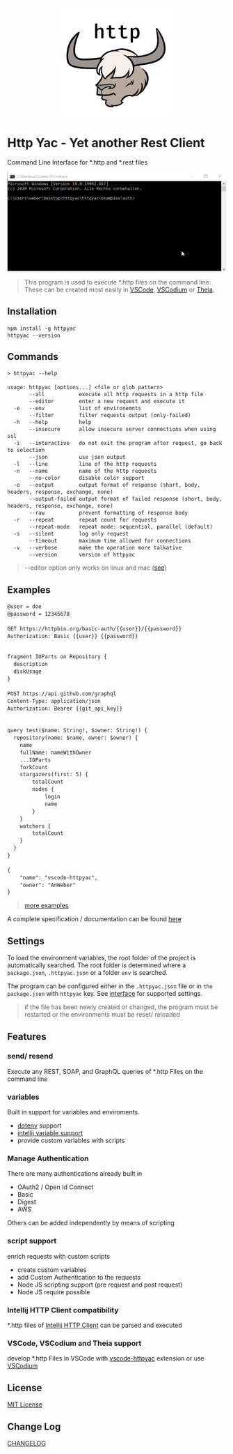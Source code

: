 <p align="center">
<img src="https://raw.githubusercontent.com/AnWeber/httpyac/main/icon.png" alt="HttpYac Logo" />
</p>

# Http Yac - Yet another Rest Client

Command Line Interface for *.http and *.rest files

![example](https://raw.githubusercontent.com/AnWeber/httpyac/main/assets/cli.gif)

> This program is used to execute *.http files on the command line. These can be created most easily in [VSCode](https://marketplace.visualstudio.com/items?itemName=anweber.vscode-httpyac), [VSCodium](https://open-vsx.org/extension/anweber/vscode-httpyac) or [Theia](https://open-vsx.org/extension/anweber/vscode-httpyac).


## Installation

```
npm install -g httpyac
httpyac --version
```

## Commands

```shell
> httpyac --help

usage: httpyac [options...] <file or glob pattern>
       --all           execute all http requests in a http file
       --editor        enter a new request and execute it
  -e   --env           list of environemnts
       --filter        filter requests output (only-failed)
  -h   --help          help
       --insecure      allow insecure server connections when using ssl
  -i   --interactive   do not exit the program after request, go back to selection
       --json          use json output
  -l   --line          line of the http requests
  -n   --name          name of the http requests
       --no-color      disable color support
  -o   --output        output format of response (short, body, headers, response, exchange, none)
       --output-failed output format of failed response (short, body, headers, response, exchange, none)
       --raw           prevent formatting of response body
  -r   --repeat        repeat count for requests
       --repeat-mode   repeat mode: sequential, parallel (default)
  -s   --silent        log only request
       --timeout       maximum time allowed for connections
  -v   --verbose       make the operation more talkative
       --version       version of httpyac

```

> --editor option only works on linux and mac ([see](https://github.com/nodejs/node/issues/21771))


## Examples

```html
@user = doe
@password = 12345678

GET https://httpbin.org/basic-auth/{{user}}/{{password}}
Authorization: Basic {{user}} {{password}}

```

```html

fragment IOParts on Repository {
  description
  diskUsage
}

POST https://api.github.com/graphql
Content-Type: application/json
Authorization: Bearer {{git_api_key}}


query test($name: String!, $owner: String!) {
  repository(name: $name, owner: $owner) {
    name
    fullName: nameWithOwner
    ...IOParts
    forkCount
    stargazers(first: 5) {
        totalCount
        nodes {
            login
            name
        }
    }
    watchers {
        totalCount
    }
  }
}

{
    "name": "vscode-httpyac",
    "owner": "AnWeber"
}
```

> [more examples](https://github.com/AnWeber/httpyac/tree/main/examples)

A complete specification / documentation can be found [here](https://github.com/AnWeber/httpyac/tree/main/examples/README.md)


## Settings

To load the environment variables, the root folder of the project is automatically searched. The root folder is determined where a `package.json`, `.httpyac.json` or a folder `env` is searched.

The program can be configured either in the `.httpyac.json` file or in `the package.json` with `httpyac` key. See [interface](https://github.com/AnWeber/httpyac/blob/main/src/models/environmentConfig.ts) for supported settings.

> if the file has been newly created or changed, the program must be restarted or the environments must be reset/ reloaded


## Features

### send/ resend

Execute any REST, SOAP, and GraphQL queries of *.http Files on the command line

### variables

Built in support for variables and enviroments.
  * [dotenv](https://www.npmjs.com/package/dotenv) support
  * [intellij variable support](https://www.jetbrains.com/help/idea/exploring-http-syntax.html#environment-variables)
  * provide custom variables with scripts

### Manage Authentication

There are many authentications already built in
* OAuth2 / Open Id Connect
* Basic
* Digest
* AWS

Others can be added independently by means of scripting

### script support

enrich requests with custom scripts
  * create custom variables
  * add Custom Authentication to the requests
  * Node JS scripting support (pre request and post request)
  * Node JS require possible

### Intellij HTTP Client compatibility

*.http files of [Intellij HTTP Client](https://www.jetbrains.com/help/idea/http-client-in-product-code-editor.html) can be parsed and executed


### VSCode, VSCodium and Theia support

develop *.http Files in VSCode with [vscode-httpyac](https://marketplace.visualstudio.com/items?itemName=anweber.vscode-httpyac) extension or use [VSCodium](https://open-vsx.org/extension/anweber/vscode-httpyac)


## License
[MIT License](LICENSE)

## Change Log
[CHANGELOG](CHANGELOG.md)
